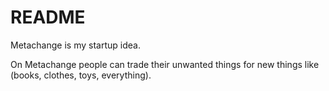 # README

Metachange is my startup idea. <br>

On Metachange people can trade their unwanted things for new things like (books, clothes, toys, everything).
